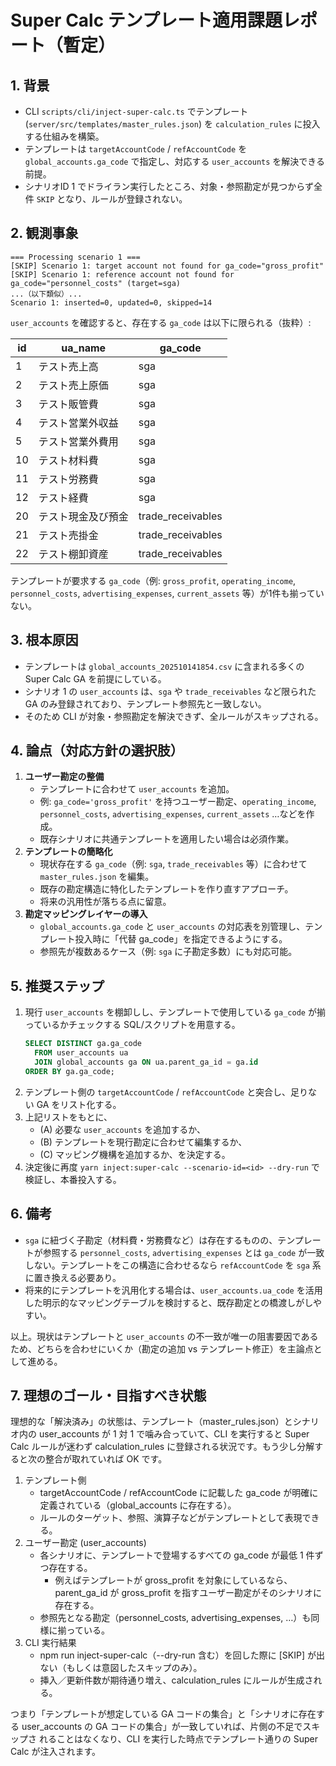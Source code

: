 # Super Calc テンプレート適用課題レポート（暫定）

## 1. 背景

- CLI `scripts/cli/inject-super-calc.ts` でテンプレート (`server/src/templates/master_rules.json`) を `calculation_rules` に投入する仕組みを構築。
- テンプレートは `targetAccountCode` / `refAccountCode` を `global_accounts.ga_code` で指定し、対応する `user_accounts` を解決できる前提。
- シナリオID 1 でドライラン実行したところ、対象・参照勘定が見つからず全件 `SKIP` となり、ルールが登録されない。

## 2. 観測事象

```
=== Processing scenario 1 ===
[SKIP] Scenario 1: target account not found for ga_code="gross_profit"
[SKIP] Scenario 1: reference account not found for ga_code="personnel_costs" (target=sga)
...（以下類似）...
Scenario 1: inserted=0, updated=0, skipped=14
```

`user_accounts` を確認すると、存在する `ga_code` は以下に限られる（抜粋）:

| id  | ua_name            | ga_code           |
| --- | ------------------ | ----------------- |
| 1   | テスト売上高       | sga               |
| 2   | テスト売上原価     | sga               |
| 3   | テスト販管費       | sga               |
| 4   | テスト営業外収益   | sga               |
| 5   | テスト営業外費用   | sga               |
| 10  | テスト材料費       | sga               |
| 11  | テスト労務費       | sga               |
| 12  | テスト経費         | sga               |
| 20  | テスト現金及び預金 | trade_receivables |
| 21  | テスト売掛金       | trade_receivables |
| 22  | テスト棚卸資産     | trade_receivables |

テンプレートが要求する `ga_code`（例: `gross_profit`, `operating_income`, `personnel_costs`, `advertising_expenses`, `current_assets` 等）が1件も揃っていない。

## 3. 根本原因

- テンプレートは `global_accounts_202510141854.csv` に含まれる多くの Super Calc GA を前提にしている。
- シナリオ 1 の `user_accounts` は、`sga` や `trade_receivables` など限られた GA のみ登録されており、テンプレート参照先と一致しない。
- そのため CLI が対象・参照勘定を解決できず、全ルールがスキップされる。

## 4. 論点（対応方針の選択肢）

1. **ユーザー勘定の整備**
   - テンプレートに合わせて `user_accounts` を追加。
   - 例: `ga_code='gross_profit'` を持つユーザー勘定、`operating_income`, `personnel_costs`, `advertising_expenses`, `current_assets` …などを作成。
   - 既存シナリオに共通テンプレートを適用したい場合は必須作業。
2. **テンプレートの簡略化**
   - 現状存在する `ga_code`（例: `sga`, `trade_receivables` 等）に合わせて `master_rules.json` を編集。
   - 既存の勘定構造に特化したテンプレートを作り直すアプローチ。
   - 将来の汎用性が落ちる点に留意。
3. **勘定マッピングレイヤーの導入**
   - `global_accounts.ga_code` と `user_accounts` の対応表を別管理し、テンプレート投入時に「代替 ga_code」を指定できるようにする。
   - 参照先が複数あるケース（例: `sga` に子勘定多数）にも対応可能。

## 5. 推奨ステップ

1. 現行 `user_accounts` を棚卸しし、テンプレートで使用している `ga_code` が揃っているかチェックする SQL/スクリプトを用意する。
   ```sql
   SELECT DISTINCT ga.ga_code
     FROM user_accounts ua
     JOIN global_accounts ga ON ua.parent_ga_id = ga.id
   ORDER BY ga.ga_code;
   ```
2. テンプレート側の `targetAccountCode` / `refAccountCode` と突合し、足りない GA をリスト化する。
3. 上記リストをもとに、
   - (A) 必要な `user_accounts` を追加するか、
   - (B) テンプレートを現行勘定に合わせて編集するか、
   - (C) マッピング機構を追加するか、を決定する。
4. 決定後に再度 `yarn inject:super-calc --scenario-id=<id> --dry-run` で検証し、本番投入する。

## 6. 備考

- `sga` に紐づく子勘定（材料費・労務費など）は存在するものの、テンプレートが参照する `personnel_costs`, `advertising_expenses` とは `ga_code` が一致しない。テンプレートをこの構造に合わせるなら `refAccountCode` を `sga` 系に置き換える必要あり。
- 将来的にテンプレートを汎用化する場合は、`user_accounts.ua_code` を活用した明示的なマッピングテーブルを検討すると、既存勘定との橋渡しがしやすい。

以上。現状はテンプレートと `user_accounts` の不一致が唯一の阻害要因であるため、どちらを合わせにいくか（勘定の追加 vs テンプレート修正）を主論点として進める。

## 7. 理想のゴール・目指すべき状態

理想的な「解決済み」の状態は、テンプレート（master_rules.json）とシナリオ内の user_accounts が 1 対 1 で噛み合っていて、CLI を実行すると Super Calc ルールが迷わず calculation_rules に登録される状況です。もう少し分解すると次の整合が取れていれば OK です。

1. テンプレート側
   - targetAccountCode / refAccountCode に記載した ga_code が明確に定義されている（global_accounts に存在する）。
   - ルールのターゲット、参照、演算子などがテンプレートとして表現できる。
2. ユーザー勘定 (user_accounts)
   - 各シナリオに、テンプレートで登場するすべての ga_code が最低 1 件ずつ存在する。
     - 例えばテンプレートが gross_profit を対象にしているなら、parent_ga_id が gross_profit を指すユーザー勘定がそのシナリオに存在する。
   - 参照先となる勘定（personnel_costs, advertising_expenses, …）も同様に揃っている。
3. CLI 実行結果
   - npm run inject-super-calc（--dry-run 含む）を回した際に [SKIP] が出ない（もしくは意図したスキップのみ）。
   - 挿入／更新件数が期待通り増え、calculation_rules にルールが生成される。

つまり「テンプレートが想定している GA コードの集合」と「シナリオに存在する user_accounts の GA コードの集合」が一致していれば、片側の不足でスキップさ
れることはなくなり、CLI を実行した時点でテンプレート通りの Super Calc が注入されます。
